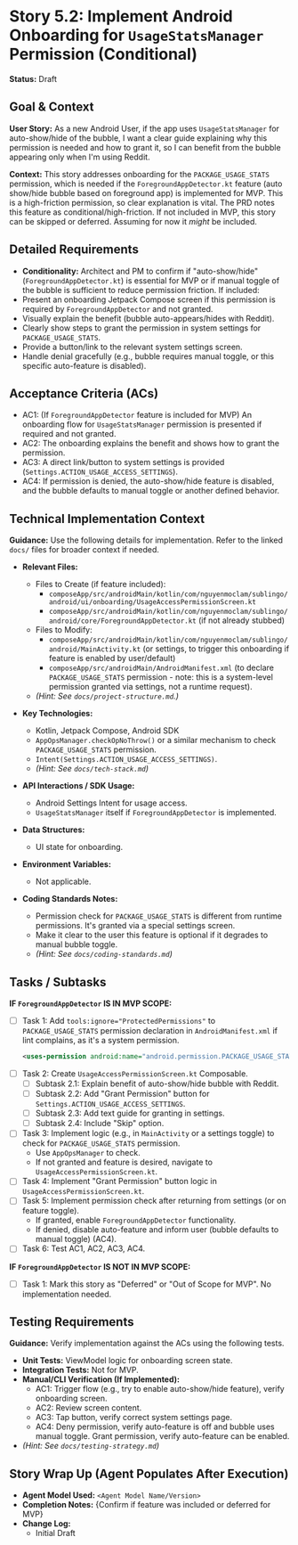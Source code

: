 
# Story 5.2: Implement Android Onboarding for `UsageStatsManager` Permission (Conditional)

**Status:** Draft

## Goal & Context

**User Story:** As a new Android User, if the app uses `UsageStatsManager` for auto-show/hide of the bubble, I want a clear guide explaining why this permission is needed and how to grant it, so I can benefit from the bubble appearing only when I'm using Reddit.

**Context:** This story addresses onboarding for the `PACKAGE_USAGE_STATS` permission, which is needed if the `ForegroundAppDetector.kt` feature (auto show/hide bubble based on foreground app) is implemented for MVP. This is a high-friction permission, so clear explanation is vital. The PRD notes this feature as conditional/high-friction. If not included in MVP, this story can be skipped or deferred. Assuming for now it *might* be included.

## Detailed Requirements

- **Conditionality:** Architect and PM to confirm if "auto-show/hide" (`ForegroundAppDetector.kt`) is essential for MVP or if manual toggle of the bubble is sufficient to reduce permission friction. If included:
- Present an onboarding Jetpack Compose screen if this permission is required by `ForegroundAppDetector` and not granted.
- Visually explain the benefit (bubble auto-appears/hides with Reddit).
- Clearly show steps to grant the permission in system settings for `PACKAGE_USAGE_STATS`.
- Provide a button/link to the relevant system settings screen.
- Handle denial gracefully (e.g., bubble requires manual toggle, or this specific auto-feature is disabled).

## Acceptance Criteria (ACs)

- AC1: (If `ForegroundAppDetector` feature is included for MVP) An onboarding flow for `UsageStatsManager` permission is presented if required and not granted.
- AC2: The onboarding explains the benefit and shows how to grant the permission.
- AC3: A direct link/button to system settings is provided (`Settings.ACTION_USAGE_ACCESS_SETTINGS`).
- AC4: If permission is denied, the auto-show/hide feature is disabled, and the bubble defaults to manual toggle or another defined behavior.

## Technical Implementation Context

**Guidance:** Use the following details for implementation. Refer to the linked `docs/` files for broader context if needed.

- **Relevant Files:**

    - Files to Create (if feature included):
        - `composeApp/src/androidMain/kotlin/com/nguyenmoclam/sublingo/android/ui/onboarding/UsageAccessPermissionScreen.kt`
        - `composeApp/src/androidMain/kotlin/com/nguyenmoclam/sublingo/android/core/ForegroundAppDetector.kt` (if not already stubbed)
    - Files to Modify:
        - `composeApp/src/androidMain/kotlin/com/nguyenmoclam/sublingo/android/MainActivity.kt` (or settings, to trigger this onboarding if feature is enabled by user/default)
        - `composeApp/src/androidMain/AndroidManifest.xml` (to declare `PACKAGE_USAGE_STATS` permission - note: this is a system-level permission granted via settings, not a runtime request).
    - *(Hint: See `docs/project-structure.md`.)*

- **Key Technologies:**

    - Kotlin, Jetpack Compose, Android SDK
    - `AppOpsManager.checkOpNoThrow()` or a similar mechanism to check `PACKAGE_USAGE_STATS` permission.
    - `Intent(Settings.ACTION_USAGE_ACCESS_SETTINGS)`.
    - *(Hint: See `docs/tech-stack.md`)*

- **API Interactions / SDK Usage:**

    - Android Settings Intent for usage access.
    - `UsageStatsManager` itself if `ForegroundAppDetector` is implemented.

- **Data Structures:**

    - UI state for onboarding.

- **Environment Variables:**

    - Not applicable.

- **Coding Standards Notes:**

    - Permission check for `PACKAGE_USAGE_STATS` is different from runtime permissions. It's granted via a special settings screen.
    - Make it clear to the user this feature is optional if it degrades to manual bubble toggle.
    - *(Hint: See `docs/coding-standards.md`)*

## Tasks / Subtasks

**IF `ForegroundAppDetector` IS IN MVP SCOPE:**

- [ ] Task 1: Add `tools:ignore="ProtectedPermissions"` to `PACKAGE_USAGE_STATS` permission declaration in `AndroidManifest.xml` if lint complains, as it's a system permission.
  ```xml
  <uses-permission android:name="android.permission.PACKAGE_USAGE_STATS" tools:ignore="ProtectedPermissions" />
  ```
- [ ] Task 2: Create `UsageAccessPermissionScreen.kt` Composable.
    - [ ] Subtask 2.1: Explain benefit of auto-show/hide bubble with Reddit.
    - [ ] Subtask 2.2: Add "Grant Permission" button for `Settings.ACTION_USAGE_ACCESS_SETTINGS`.
    - [ ] Subtask 2.3: Add text guide for granting in settings.
    - [ ] Subtask 2.4: Include "Skip" option.
- [ ] Task 3: Implement logic (e.g., in `MainActivity` or a settings toggle) to check for `PACKAGE_USAGE_STATS` permission.
    - Use `AppOpsManager` to check.
    - If not granted and feature is desired, navigate to `UsageAccessPermissionScreen.kt`.
- [ ] Task 4: Implement "Grant Permission" button logic in `UsageAccessPermissionScreen.kt`.
- [ ] Task 5: Implement permission check after returning from settings (or on feature toggle).
    - If granted, enable `ForegroundAppDetector` functionality.
    - If denied, disable auto-feature and inform user (bubble defaults to manual toggle) (AC4).
- [ ] Task 6: Test AC1, AC2, AC3, AC4.

**IF `ForegroundAppDetector` IS NOT IN MVP SCOPE:**

- [ ] Task 1: Mark this story as "Deferred" or "Out of Scope for MVP". No implementation needed.

## Testing Requirements

**Guidance:** Verify implementation against the ACs using the following tests.

- **Unit Tests:** ViewModel logic for onboarding screen state.
- **Integration Tests:** Not for MVP.
- **Manual/CLI Verification (If Implemented):**
    - AC1: Trigger flow (e.g., try to enable auto-show/hide feature), verify onboarding screen.
    - AC2: Review screen content.
    - AC3: Tap button, verify correct system settings page.
    - AC4: Deny permission, verify auto-feature is off and bubble uses manual toggle. Grant permission, verify auto-feature can be enabled.
- *(Hint: See `docs/testing-strategy.md`)*

## Story Wrap Up (Agent Populates After Execution)

- **Agent Model Used:** `<Agent Model Name/Version>`
- **Completion Notes:** {Confirm if feature was included or deferred for MVP}
- **Change Log:**
    - Initial Draft
